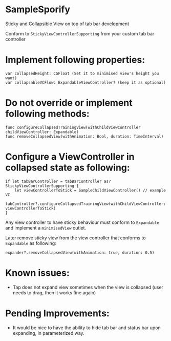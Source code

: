# SampleSporify
Sticky and Collapsible View on top of tab bar development

Conform to ```StickyViewControllerSupporting``` from your custom tab bar controller

# Implement following properties:
```
var collapsedHeight: CGFloat (Set it to minimised view's height you want)
var collapsableVCFlow: ExpandableViewController? (keep it as optional)
```

# Do not override or implement following methods:
```
func configureCollapsedTrainingView(withChildViewController childViewController: Expandable)
func removeCollapsedView(withAnimation: Bool, duration: TimeInterval)
```

# Configure a ViewController in collapsed state as following:

```
if let tabBarController = tabBarController as? StickyViewControllerSupporting {
    let viewControllerToStick = SampleChildViewController() // example VC
    tabController?.configureCollapsedTrainingView(withChildViewController: viewControllerToStick)
}
```

Any view controller to have sticky behaviour must conform to ```Expandable``` and implement a ```minimisedView``` outlet.

Later remove sticky view from the view controller that conforms to ```Expandable``` as following:

```
expander?.removeCollapsedView(withAnimation: true, duration: 0.5)
```

# Known issues:
- Tap does not expand view sometimes when the view is collapsed (user needs to drag, then it works fine again)

# Pending Improvements:
- It would be nice to have the ability to hide tab bar and status bar upon expanding, in parameterized way.
